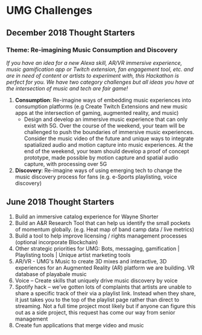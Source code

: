 # UMG Challenges

## **December 2018 Thought Starters** <a id="june-2-3-thought-starters"></a>

### **Theme**: Re-imagining Music Consumption and Discovery

_If you have an idea for a new Alexa skill, AR/VR immersive experience, music gamification app or Twitch extension, fan engagement tool, etc. and are in need of content or artists to experiment with, this Hackathon is perfect for you. We have two category challenges but all ideas you have at the intersection of music and tech are fair game!_  

1. **Consumption**: Re-imagine ways of embedding music experiences into consumption platforms \(e.g Create Twitch Extensions and new music apps at the intersection of gaming, augmented reality, and music\)
   * Design and develop an immersive music experience that can only exist with 5G. Over the course of the weekend, your team will be challenged to push the boundaries of immersive music experiences. Consider the music video of the future and unique ways to integrate spatialized audio and motion capture into music experiences. At the end of the weekend, your team should develop a proof of concept prototype, made possible by motion capture and spatial audio capture, with processing over 5G
2. **Discovery**: Re-imagine ways of using emerging tech to change the music discovery process for fans \(e.g. e-Sports playlisting, voice discovery\)







##  **June 2018 Thought Starters** <a id="june-2-3-thought-starters"></a>

1. Build an immersive catalog experience for Wayne Shorter
2. Build an A&R Research Tool that can help us identify the small pockets of momentum globally. \(e.g. Heat map of band camp data / live metrics\)
3. Build a tool to help improve licensing / rights management processes \(optional incorporate Blockchain\)
4. Other strategic priorities for UMG: Bots, messaging, gamification \| Playlisting tools \| Unique artist marketing tools
5. AR/VR - UMG's Music to create 3D mixes and interactive, 3D experiences for an Augmented Reality \(AR\) platform we are building. VR database of playabale music
6. Voice – Create skills that uniquely drive music discovery by voice
7. Spotify hack – we’ve gotten lots of complaints that artists are unable to share a specific track of their via a playlist link. Instead when they share, it just takes you to the top of the playlist page rather than direct to streaming. Not a full time project most likely but if anyone can figure this out as a side project, this request has come our way from senior management
8. Create fun applications that merge video and music

